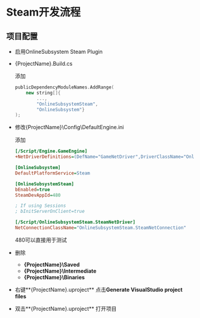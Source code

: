 # Steam开发流程

## 项目配置

- 启用OnlineSubsystem Steam Plugin

- {ProjectName}.Build.cs

  添加

  ```cpp
  publicDependencyModuleNames.AddRange(
      new string[]{
          ...,
          "OnlineSubsystemSteam",
          "OnlineSubsystem"}
  );
  ```

- 修改{ProjectName}\Config\DefaultEngine.ini

  添加

  ```ini
  [/Script/Engine.GameEngine]
  +NetDriverDefinitions=(DefName="GameNetDriver",DriverClassName="OnlineSubsystemSteam.SteamNetDriver",DriverClassNameFallback="OnlineSubsystemUtils.IpNetDriver")
  
  [OnlineSubsystem]
  DefaultPlatformService=Steam
  
  [OnlineSubsystemSteam]
  bEnabled=true
  SteamDevAppId=480
  
  ; If using Sessions
  ; bInitServerOnClient=true
  
  [/Script/OnlineSubsystemSteam.SteamNetDriver]
  NetConnectionClassName="OnlineSubsystemSteam.SteamNetConnection"
  ```

  480可以直接用于测试

- 删除

  - **{ProjectName}\Saved**
  -  **{ProjectName}\Intermediate** 
  - **{ProjectName}\Binaries**

- 右键**{ProjectName}.uproject**       点击**Generate VisualStudio project files**

- 双击**{ProjectName}.uproject** 打开项目

 

  